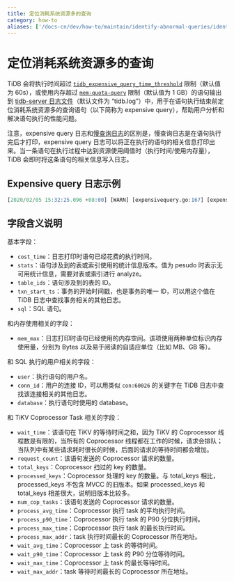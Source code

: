 ```yaml
---
title: 定位消耗系统资源多的查询
category: how-to
aliases: ['/docs-cn/dev/how-to/maintain/identify-abnormal-queries/identify-expensive-queries.md','/docs-cn/how-to/maintain/identify-abnormal-queries/identify-aborted-queries/']
---
```


# 定位消耗系统资源多的查询

TiDB 会将执行时间超过 [`tidb_expensive_query_time_threshold`](/tidb-specific-system-variables.md#tidb_expensive_query_time_threshold) 限制（默认值为 60s），或使用内存超过 [`mem-quota-query`](/tidb-configuration-file.md#mem-quota-query) 限制（默认值为 1 GB）的语句输出到 [tidb-server 日志文件](/tidb-configuration-file.md#logfile)（默认文件为 “tidb.log”）中，用于在语句执行结束前定位消耗系统资源多的查询语句（以下简称为 expensive query），帮助用户分析和解决语句执行的性能问题。

注意，expensive query 日志和[慢查询日志](/identify-slow-queries.md)的区别是，慢查询日志是在语句执行完后才打印，expensive query 日志可以将正在执行的语句的相关信息打印出来。当一条语句在执行过程中达到资源使用阈值时（执行时间/使用内存量），TiDB 会即时将这条语句的相关信息写入日志。

## Expensive query 日志示例

```sql
[2020/02/05 15:32:25.096 +08:00] [WARN] [expensivequery.go:167] [expensive_query] [cost_time=60.008338935s] [wait_time=0s] [request_count=1] [total_keys=70] [process_keys=65] [num_cop_tasks=1] [process_avg_time=0s] [process_p90_time=0s] [process_max_time=0s] [process_max_addr=10.0.1.9:20160] [wait_avg_time=0.002s] [wait_p90_time=0.002s] [wait_max_time=0.002s] [wait_max_addr=10.0.1.9:20160] [stats=t:pseudo] [conn_id=60026] [user=root] [database=test] [table_ids="[122]"] [txn_start_ts=414420273735139329] [mem_max="1035 Bytes (1.0107421875 KB)"] [sql="insert into t select sleep(1) from t"]
```

## 字段含义说明

基本字段：

* `cost_time`：日志打印时语句已经花费的执行时间。
* `stats`：语句涉及到的表或索引使用的统计信息版本。值为 pesudo 时表示无可用统计信息，需要对表或索引进行 analyze。
* `table_ids`：语句涉及到的表的 ID。
* `txn_start_ts`：事务的开始时间戳，也是事务的唯一 ID，可以用这个值在 TiDB 日志中查找事务相关的其他日志。
* `sql`：SQL 语句。

和内存使用相关的字段：

* `mem_max`：日志打印时语句已经使用的内存空间。该项使用两种单位标识内存使用量，分别为 Bytes 以及易于阅读的自适应单位（比如 MB、GB 等）。

和 SQL 执行的用户相关的字段：

* `user`：执行语句的用户名。
* `conn_id`：用户的连接 ID，可以用类似 `con:60026` 的关键字在 TiDB 日志中查找该连接相关的其他日志。
* `database`：执行语句时使用的 database。

和 TiKV Coprocessor Task 相关的字段：

* `wait_time`：该语句在 TiKV 的等待时间之和，因为 TiKV 的 Coprocessor 线程数是有限的，当所有的 Coprocessor 线程都在工作的时候，请求会排队；当队列中有某些请求耗时很长的时候，后面的请求的等待时间都会增加。
* `request_count`：该语句发送的 Coprocessor 请求的数量。
* `total_keys`：Coprocessor 扫过的 key 的数量。
* `processed_keys`：Coprocessor 处理的 key 的数量。与 total_keys 相比，processed_keys 不包含 MVCC 的旧版本。如果 processed_keys 和 total_keys 相差很大，说明旧版本比较多。
* `num_cop_tasks`：该语句发送的 Coprocessor 请求的数量。
* `process_avg_time`：Coprocessor 执行 task 的平均执行时间。
* `process_p90_time`：Coprocessor 执行 task 的 P90 分位执行时间。
* `process_max_time`：Coprocessor 执行 task 的最长执行时间。
* `process_max_addr`：task 执行时间最长的 Coprocessor 所在地址。
* `wait_avg_time`：Coprocessor 上 task 的等待时间。
* `wait_p90_time`：Coprocessor 上 task 的 P90 分位等待时间。
* `wait_max_time`：Coprocessor 上 task 的最长等待时间。
* `wait_max_addr`：task 等待时间最长的 Coprocessor 所在地址。
